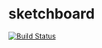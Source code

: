 # sketchboard

[![Build Status](https://travis-ci.org/jackdbd/sketchboard.svg?branch=master)](https://travis-ci.org/jackdbd/sketchboard)
